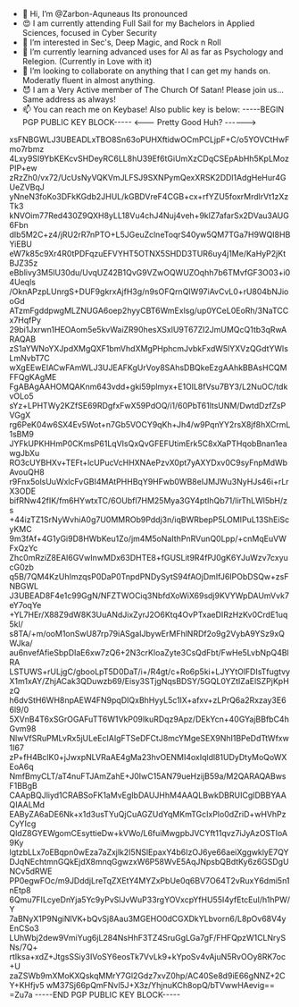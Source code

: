 - 👋 Hi, I’m @Zarbon-Aquneaus Its pronounced 
- 😍 I am currently attending Full Sail for my Bachelors in Applied Sciences, focused in Cyber Security
- 👀 I’m interested in Sec's, Deep Magic, and Rock n Roll
- 🌱 I’m currently learning advanced uses for AI as far as Psychology and Relegion. (Currently in Love with it)
- 💞️ I’m looking to collaborate on anything that I can get my hands on. Moderatly fluent in almost anything.
- 😈 I am a Very Active member of The Church Of Satan! Please join us... Same address as always!
- 📫 You can reach me on Keybase! Also public key is below:
-----BEGIN PGP PUBLIC KEY BLOCK-----
<--- Pretty Good Huh? ------>

xsFNBGWLJ3UBEADLxTBO8Sn63oPUHXftidwOCmPCLjpF+C/o5YOVCtHwFmo7rbmz
4Lxy9SI9YbKEKcvSHDeyRC6LL8hU39Ef6tGiUmXzCDqCSEpAbHh5KpLMozPIP+ew
zRzZh0/vx72/UcUsNyVQKVmJLFSJ9SXNPymQexXRSK2DDl1AdgHeHur4GUeZVBqJ
yNneN3foKo3DFkKGdb2JHUL/kGBDVreF4CGB+cx+rfYZU5foxrMrdlrVt1zXzTk3
kNVOim77Red430Z9QXH8yLL18Vu4chJ4Nuj4veh+9klZ7afarSx2DVau3AUG6Fbn
dIb5M2C+z4/jRU2rR7nPTO+L5JGeuZclneToqrS40yw5QM7TGa7H9WQI8HBYiEBU
eW7k85c9Xr4R0tPDFqzuEFVYHT5OTNX5SHDD3TUR6uy4j1Me/KaHyP2jKtBJZ35z
eBblivy3M5lU30du/UvqUZ42B1QvG9VZwOQWUZOqhh7b6TMvfGF3O03+i04Ueqls
/OknAPzpLUnrgS+DUF9gkrxAjfH3g/n9sOFQrnQIW97iAvCvL0+rU804bNJiooGd
ATzmFgddpwgMLZNUGA6oep2hyyCBT6WmExlsg/up0YCeL0EoRh/3NaTCCx7HqfPy
29bi1Jxrwn1HEOAom5e5kvWaiZR90hesXSxlU9T67ZI2JmUMQcQ1tb3qRwARAQAB
zS1aYWNoYXJpdXMgQXF1bmVhdXMgPHphcmJvbkFxdW5lYXVzQGdtYWlsLmNvbT7C
wXgEEwEIACwFAmWLJ3UJEAFKgUrVoy8SAhsDBQkeEzgAAhkBBAsHCQMFFQgKAgME
FgABAgAAHOMQAKnm643vdd+gki59plmyx+E1OlL8fVsu7BY3/L2NuOC/tdkvOLo5
sYz+LPHTWy2KZfSE69RDgfxFwX59PdOQ/i1/60PbT61ltsUNM/DwtdDzfZsPVGgX
rg6PeK04w6SX4Ev5Wot+n7Gb5VOCY9qKh+Jh4/w9PqnYY2rsX8jf8hXCrmL1sBM9
JYFkUPKHHmP0CKmsP61LqVIsQxQvGFEFUtimErk5C8xXaPTHqobBnan1eawgJbXu
RO3cUYBHXv+TEFt+lcUPucVcHHXNAePzvX0pt7yAXYDxv0C9syFnpMdWbAvouQH8
r9Fnx5olsUuWxlcFvGBI4MAtPHHBqY9HFwb0WB8eIJMJWu3NyHJs46i+rLrX3ODE
bifRNw42fIK/fm6HYwtxTC/6OUbfl7HM25Mya3GY4ptIhQb71/lirThLWl5bH/zs
+44izTZ1SrNyWvhiA0g7U0MMROb9Pddj3n/iqBWRbepP5LOMIPuL13ShEiScyKMC
9m3fAf+4G1yGi9D8HWbKeu1Zo/jm4M5oNaIthPnRVunQ0Lpp/+cnMqEuVWFxQzYc
Zhc0mRziZ8EAl6GVwInwMDx63DHTE8+fGUSLit9R4fPJ0gK6YJuWzv7cxyucG0zb
q5B/7QM4KzUhImzqsP0DaP0TnpdPNDySytS94fAOjDmIfJ6IPObDSQw+zsFNBGWL
J3UBEAD8F4e1c99GgN/NFZTWOCiq3NbfdXoWiX69sdj9KVYWpDAUmVvk7eY7oqYe
+YL7HEr/X88Z9dW8K3UuANdJixZyrJ2O6Ktq4OvPTxaeDIRzHzKv0CrdE1uq5kl/
s8TA/+m/ooM1onSwU87rp79iASgaIJbywErMFhlNRDf2o9g2VybA9YSz9xQWJka/
au6nvefAfieSbpDIaE6xw7zQ6+2N3crKloaZyte3CsQdFbt/FwHe5LvbNpQ4BlRA
LSTUWS+rULjgC/gbooLpT5D0DaT/i+/R4gt/c+Ro6p5ki+LJYYtOlFDIsTfugtvy
X1m1xAY/ZhjACak3QDuwzb69/Eisy3STjgNqsBDSY/5GQL0YZtIZaElSZPjKpHzQ
h6dvStH6WH8npAEW4FN9pqDIQxBhHyyL5c1lX+afxv+zLPrQ6a2Rxzay3E66l9/0
5XVnB4T6xSGrOGAFuTT6W1VkP09IkuRDqz9Apz/DEkYcn+40GYajBBfbC4hGvm98
NlwVfSRuPMLvRx5jULeEcIAIgFTSeDFCtJ8mcYMgeSEX9NhI1BPeDdTtWfxw1I67
zP+fH4BclK0+jJwxpNLVRaAE4gMa23hvOENMI4oxIqldl81UDyDtyMoQoWXEoA6q
NmfBmyCLT/aT4nuFTJAmZahE+J0IwC15AN79ueHzijB59a/M2QARAQABwsF1BBgB
CAApBQJliyd1CRABSoFK1aMvEgIbDAUJHhM4AAQLBwkDBRUICgIDBBYAAQIAALMd
EAByZA6aDE6Nk+x1d3usTYuQjCuAGZUdYqMKmTGcIxPlo0dZriD+wHVhPzCyYIcg
QldZ8GYEWgomCEsyttieDw+kVWo/L6fuiMwgpbJVCYft11qvz7iJyAzOSTIoA9Ky
lgtzbLLx7oEBqpn0wEza7aZxjlk2I5NSlEpaxY4b6IzOJ6ye66aeiXggwklyE7QY
DJqNEchtmnGQkEjdX8mnqGgwzxW6P58WvE5AqJNpsbQBdtKy6z6GSDgUNCv5dRWE
PP0egwFOc/m9JDddjLreTqZXEtY4MYZxPbUe0q6BV7O64T2vRuxY6dmi5n1nEtp8
6Qmu7FILcyeDnYja5Yc9yPvSlJvWuP33rgYOVxcpYfHU55I4yfEtcEul/h1hPW/Y
7aBNyX1P9NgiNlVK+bQvSj8Aau3MGEHO0dCGXDkYLbvorn6/L8pOv68V4yEnCSo3
LUhWbj2dew9VmiYug6jL284NsHhF3TZ4SruGgLGa7gF/FHFQpzW1CLNrySNs/7Q+
rtIksa+xdZ+JtgsSSiy3IVoSY6eosTk7VvLk9+kYpoSv4vAjuN5RvOOy8RK7oc+U
zaZSWb9mXMoKXQskqMMrY7Gl2Gdz7xvZ0hp/AC40Se8d9iE66gNNZ+2CY+KHfjv5
wM37Sj66pQmFNvl5J+X3z/YhjnuKCh8opQ/bTVwwHAevig==
=Zu7a
-----END PGP PUBLIC KEY BLOCK-----


<!---
Zarbon-Aquneaus/Zarbon-Aquneaus is a ✨ special ✨ repository because its `README.md` (this file) appears on your GitHub profile.
You can click the Preview link to take a look at your changes.
--->
